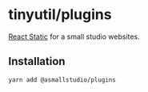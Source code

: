 # tinyutil/plugins

[React Static](https://react-static.js.org/) for a small studio websites.

## Installation

`yarn add @asmallstudio/plugins`
